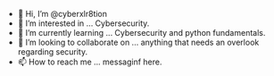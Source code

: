 - 👋 Hi, I’m @cyberxlr8tion
- 👀 I’m interested in ... Cybersecurity.
- 🌱 I’m currently learning ... Cybersecurity and python fundamentals.
- 💞️ I’m looking to collaborate on ... anything that needs an overlook regarding security.
- 📫 How to reach me ... messaginf here.



